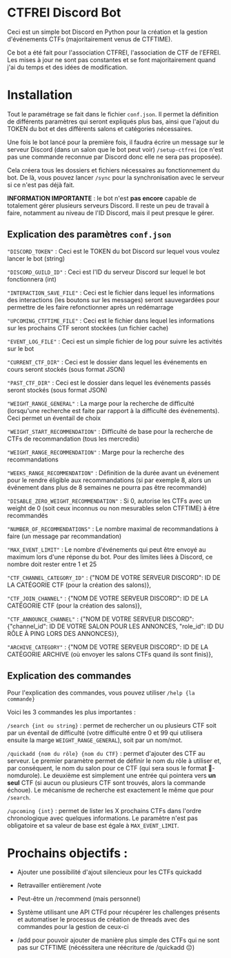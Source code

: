 # CTFREI Discord Bot

Ceci est un simple bot Discord en Python pour la création et la gestion d'événements CTFs (majoritairement venus de CTFTIME).

Ce bot a été fait pour l'association CTFREI, l'association de CTF de l'EFREI. Les mises à jour ne sont pas constantes et se font majoritairement quand j'ai du temps et des idées de modification.

# Installation

Tout le paramétrage se fait dans le fichier `conf.json`. Il permet la définition de différents paramètres qui seront expliqués plus bas, ainsi que l'ajout du TOKEN du bot et des différents salons et catégories nécessaires.

Une fois le bot lancé pour la première fois, il faudra écrire un message sur le serveur Discord (dans un salon que le bot peut voir) `/setup-ctfrei` (ce n'est pas une commande reconnue par Discord donc elle ne sera pas proposée).

Cela créera tous les dossiers et fichiers nécessaires au fonctionnement du bot. De là, vous pouvez lancer `/sync` pour la synchronisation avec le serveur si ce n'est pas déjà fait.

**INFORMATION IMPORTANTE** : le bot n'est **pas encore** capable de totalement gérer plusieurs serveurs Discord. Il reste un peu de travail à faire, notamment au niveau de l'ID Discord, mais il peut presque le gérer.

## Explication des paramètres `conf.json`

`"DISCORD_TOKEN"` : Ceci est le TOKEN du bot Discord sur lequel vous voulez lancer le bot (string)

`"DISCORD_GUILD_ID"` : Ceci est l'ID du serveur Discord sur lequel le bot fonctionnera (int)

`"INTERACTION_SAVE_FILE"` : Ceci est le fichier dans lequel les informations des interactions (les boutons sur les messages) seront sauvegardées pour permettre de les faire refonctionner après un redémarrage


`"UPCOMING_CTFTIME_FILE"` : Ceci est le fichier dans lequel les informations sur les prochains CTF seront stockées (un fichier cache)

`"EVENT_LOG_FILE"` : Ceci est un simple fichier de log pour suivre les activités sur le bot

`"CURRENT_CTF_DIR"` : Ceci est le dossier dans lequel les événements en cours seront stockés (sous format JSON)

`"PAST_CTF_DIR"` : Ceci est le dossier dans lequel les événements passés seront stockés (sous format JSON)


`"WEIGHT_RANGE_GENERAL"` : La marge pour la recherche de difficulté (lorsqu'une recherche est faite par rapport à la difficulté des événements). Ceci permet un éventail de choix

`"WEIGHT_START_RECOMMENDATION"` : Difficulté de base pour la recherche de CTFs de recommandation (tous les mercredis)

`"WEIGHT_RANGE_RECOMMENDATION"` : Marge pour la recherche des recommandations

`"WEEKS_RANGE_RECOMMENDATION"` : Définition de la durée avant un événement pour le rendre éligible aux recommandations (si par exemple 8, alors un événement dans plus de 8 semaines ne pourra pas être recommandé)

`"DISABLE_ZERO_WEIGHT_RECOMMENDATION"` : Si 0, autorise les CTFs avec un weight de 0 (soit ceux inconnus ou non mesurables selon CTFTIME) à être recommandés

`"NUMBER_OF_RECOMMENDATIONS"` : Le nombre maximal de recommandations à faire (un message par recommandation)

`"MAX_EVENT_LIMIT"` : Le nombre d'événements qui peut être envoyé au maximum lors d'une réponse du bot. Pour des limites liées à Discord, ce nombre doit rester entre 1 et 25


`"CTF_CHANNEL_CATEGORY_ID"` : {"NOM DE VOTRE SERVEUR DISCORD": ID DE LA CATÉGORIE CTF (pour la création des salons)},

`"CTF_JOIN_CHANNEL"` : {"NOM DE VOTRE SERVEUR DISCORD": ID DE LA CATÉGORIE CTF (pour la création des salons)},

`"CTF_ANNOUNCE_CHANNEL"` : {"NOM DE VOTRE SERVEUR DISCORD": {"channel\_id": ID DE VOTRE SALON POUR LES ANNONCES, "role\_id": ID DU RÔLE À PING LORS DES ANNONCES}},

`"ARCHIVE_CATEGORY"` : {"NOM DE VOTRE SERVEUR DISCORD": ID DE LA CATÉGORIE ARCHIVE (où envoyer les salons CTFs quand ils sont finis)},


## Explication des commandes

Pour l'explication des commandes, vous pouvez utiliser `/help {la commande}`

Voici les 3 commandes les plus importantes :

`/search {int ou string}` : permet de rechercher un ou plusieurs CTF soit par un éventail de difficulté (votre difficulté entre 0 et 99 qui utilisera ensuite la marge `WEIGHT_RANGE_GENERAL`), soit par un nom/mot.

`/quickadd {nom du rôle} {nom du CTF}` : permet d'ajouter des CTF au serveur. Le premier paramètre permet de définir le nom du rôle à utiliser et, par conséquent, le nom du salon pour ce CTF (qui sera sous le format 🚩-nomdurole). Le deuxième est simplement une entrée qui pointera vers **un seul** CTF (si aucun ou plusieurs CTF sont trouvés, alors la commande échoue). Le mécanisme de recherche est exactement le même que pour `/search`.

`/upcoming {int}` : permet de lister les X prochains CTFs dans l'ordre chronologique avec quelques informations. Le paramètre n'est pas obligatoire et sa valeur de base est égale à `MAX_EVENT_LIMIT`.

# Prochains objectifs :

- Ajouter une possibilité d'ajout silencieux pour les CTFs quickadd

- Retravailler entièrement /vote

- Peut-être un /recommend (mais personnel)

- Système utilisant une API CTFd pour récupérer les challenges présents et automatiser le processus de création de threads avec des commandes pour la gestion de ceux-ci

- /add pour pouvoir ajouter de manière plus simple des CTFs qui ne sont pas sur CTFTIME (nécéssitera une réécriture de /quickadd 😔)
